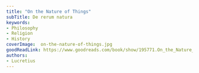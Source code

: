 ```yaml
---
title: "On the Nature of Things"
subTitle: De rerum natura
keywords:
- Philosophy
- Religion
- History
coverImage:  on-the-nature-of-things.jpg
goodReadLink: https://www.goodreads.com/book/show/195771.On_the_Nature_of_Things
authors:
- Lucretius
---
```

